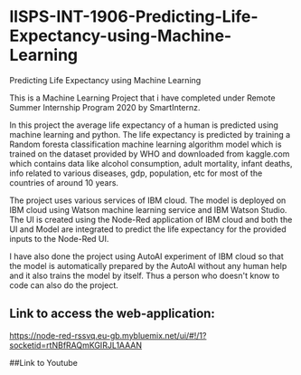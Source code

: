 # llSPS-INT-1906-Predicting-Life-Expectancy-using-Machine-Learning
Predicting Life Expectancy using Machine Learning

This is a Machine Learning Project that i have completed under Remote Summer Internship Program 2020 by SmartInternz.  

In this project the average life expectancy of a human is predicted using machine learning and python.
The life expectancy is predicted by training a Random foresta classification machine learning algorithm model which is trained on the dataset provided by WHO and downloaded from kaggle.com which contains data like alcohol consumption, adult mortality, infant deaths, info related to various diseases, gdp, population, etc for most of the countries of around 10 years.

The project uses various services of IBM cloud. 
The model is deployed on IBM cloud using Watson machine learning service and IBM Watson Studio. 
The UI is created using the Node-Red application of IBM cloud and both the UI and Model are integrated to predict the life expectancy for the provided inputs to the Node-Red UI.  

I have also done the project using AutoAI experiment of IBM cloud so that the model is automatically prepared by the AutoAI without any  human help and it also trains the model by itself. 
Thus a person who doesn't know to code can also do the project.  

## Link to access the web-application:  
https://node-red-rssvq.eu-gb.mybluemix.net/ui/#!/1?socketid=rtNBfRAQmKGIRJL1AAAN

##Link to Youtube 
